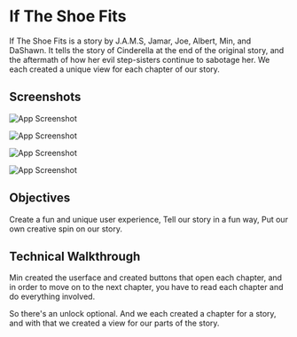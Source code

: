 
# If The Shoe Fits

If The Shoe Fits is a story by J.A.M.S, Jamar, Joe, Albert, Min, and DaShawn. It tells the story of Cinderella at the end of the original story, and the aftermath of how her evil step-sisters continue to sabotage her. We each created a unique view for each chapter of our story. 


## Screenshots

![App Screenshot](https://user-images.githubusercontent.com/146487657/285014127-c18ec7a1-e058-4ba0-9d7c-52f85644d979.png)

![App Screenshot](https://user-images.githubusercontent.com/146487657/285014140-fd405107-fb30-4729-8d55-2faca680428a.png)

![App Screenshot](https://user-images.githubusercontent.com/146487657/285014146-c5443229-473f-4dd6-8d89-c2c9191bf724.png)

![App Screenshot](https://user-images.githubusercontent.com/146487657/285014153-6763d026-b144-4f0b-927b-2ccc7f4f19a9.png)








## Objectives

Create a fun and unique user experience,
Tell our story in a fun way, 
Put our own creative spin on our story. 

## Technical Walkthrough

Min created the userface and created buttons that open each chapter, and in order to move on to the next chapter, you have to read each chapter and do everything involved. 

So there's an unlock optional. And we each created a chapter for a story, and with that we created a view for our parts of the story. 